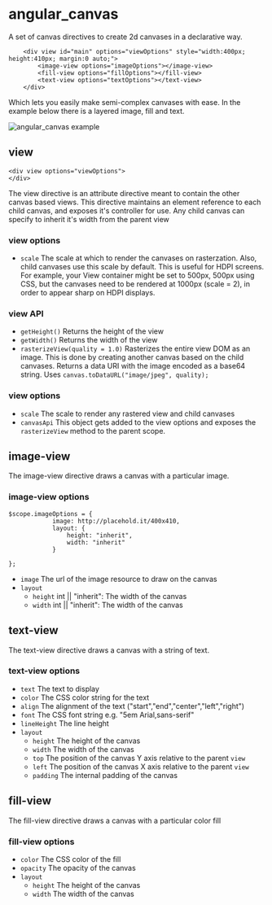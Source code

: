 # angular_canvas

A set of canvas directives to create 2d canvases in a declarative way.
```
    <div view id="main" options="viewOptions" style="width:400px; height:410px; margin:0 auto;">
        <image-view options="imageOptions"></image-view>
        <fill-view options="fillOptions"></fill-view>
        <text-view options="textOptions"></text-view>
    </div>
```
Which lets you easily make semi-complex canvases with ease. In the example below there is a layered image, fill and text. 

![angular_canvas example](http://i.imgur.com/j8p9V1o.png)

## view
```
<div view options="viewOptions">
</div>
```
The view directive is an attribute directive meant to contain the other canvas based views. This directive maintains an element reference to each child canvas, and exposes it's controller for use. Any child canvas can specify to inherit it's width from the parent view

### view options
- ```scale```
The scale at which to render the canvases on rasterzation. Also, child canvases use this scale by default. This is useful for HDPI screens. For example, your View container might be set to 500px, 500px using CSS, but the canvases need to be rendered at 1000px (scale = 2), in order to appear sharp on HDPI displays. 

### view API
- ```getHeight()``` 
Returns the height of the view
- ```getWidth()```
Returns the width of the view
- ```rasterizeView(quality = 1.0)```
Rasterizes the entire view DOM as an image. This is done by creating another canvas based on the child canvases. Returns a data URI with the image encoded as a base64 string. Uses ```canvas.toDataURL("image/jpeg", quality);```

### view options
- ```scale``` The scale to render any rastered view and child canvases
- ```canvasApi``` This object gets added to the view options and exposes the ```rasterizeView``` method to the parent scope.

## image-view
The image-view directive draws a canvas with a particular image.

### image-view options
```
$scope.imageOptions = {
            image: http://placehold.it/400x410,
            layout: {
                height: "inherit",
                width: "inherit"
            }

};
```
- ```image```
The url of the image resource to draw on the canvas
- ```layout```
  - ```height``` int || "inherit": The width of the canvas
  - ```width``` int || "inherit": The width of the canvas

## text-view
The text-view directive draws a canvas with a string of text.

### text-view options
- ```text``` The text to display
- ```color``` The CSS color string for the text
- ```align``` The alignment of the text ("start","end","center","left","right")
- ```font``` The CSS font string e.g. "5em Arial,sans-serif"
- ```lineHeight``` The line height
- ```layout```
    - ```height``` The height of the canvas
    - ```width``` The width of the canvas
    - ```top``` The position of the canvas Y axis relative to the parent ```view```
    - ```left``` The position of the canvas X axis relative to the parent ```view```
    - ```padding``` The internal padding of the canvas
    
## fill-view
The fill-view directive draws a canvas with a particular color fill

### fill-view options
- ```color``` The CSS color of the fill
- ```opacity``` The opacity of the canvas
- ```layout```
    - ```height``` The height of the canvas 
    - ```width``` The width of the canvas
